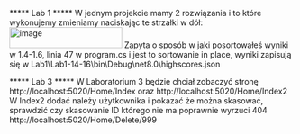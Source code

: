 ***** Lab 1 *****
W jednym projekcie mamy 2 rozwiązania i to które wykonujemy zmieniamy naciskając te strzałki w dół:
<img width="200" height="37" alt="image" src="https://github.com/user-attachments/assets/d872a84a-c0da-405c-aa7d-c3ffb9d18f3a" />
Zapyta o sposób w jaki posortowałeś wyniki w 1.4-1.6, linia 47 w program.cs i jest to sortowanie in place, wyniki zapisują się w Lab1\Lab1-14-16\bin\Debug\net8.0\highscores.json

***** Lab 3 *****
W Laboratorium 3 będzie chciał zobaczyć stronę http://localhost:5020/Home/Index oraz http://localhost:5020/Home/Index2
W Index2 dodać należy użytkownika i pokazać że można skasować, sprawdzić czy skasowanie ID którego nie ma poprawnie wyrzuci 404 http://localhost:5020/Home/Delete/999
